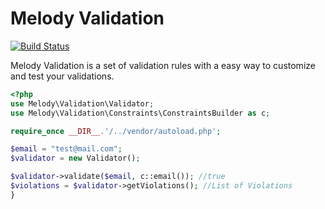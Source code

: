 Melody Validation
=================

[![Build Status](https://secure.travis-ci.org/marcelsud/melody-validation.png)](http://travis-ci.org/marcelsud/melody-validation)

Melody Validation is a set of validation rules with a easy way to customize and test your validations.

```php
<?php
use Melody\Validation\Validator;
use Melody\Validation\Constraints\ConstraintsBuilder as c;

require_once __DIR__.'/../vendor/autoload.php';

$email = "test@mail.com";
$validator = new Validator();

$validator->validate($email, c::email()); //true
$violations = $validator->getViolations(); //List of Violations
}

```
